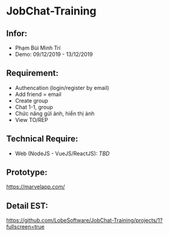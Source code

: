 # JobChat-Training

## Infor:
- Phạm Bùi Minh Trí
- Demo: 09/12/2019 - 13/12/2019

## Requirement:
- Authencation (login/register by email)
- Add friend = email
- Create group
- Chat 1-1, group
- Chức năng gửi ảnh, hiển thị ảnh
- View TO/REP

## Technical Require:
- Web (NodeJS - VueJS/ReactJS): *TBD*

## Prototype:
https://marvelapp.com/

## Detail EST:
https://github.com/LobeSoftware/JobChat-Training/projects/1?fullscreen=true

